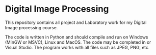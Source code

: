 # Digital Image Processing

This repository contains all project and Laboratory work for my Digital Image processing course. 

The code is written in Python and should compile and run on Windows (MinGW or MSVC), Linux and MacOS. The code may be completed in or Visual Studio. The program works with all files such as JPEG, PNG, etc.